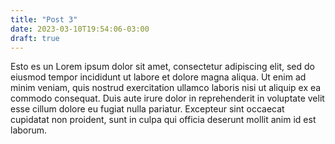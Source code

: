 ```yaml
---
title: "Post 3"
date: 2023-03-10T19:54:06-03:00
draft: true
---
```


Esto es un Lorem ipsum dolor sit amet, consectetur adipiscing elit,
sed do eiusmod tempor incididunt ut labore et dolore magna aliqua. Ut
enim ad minim veniam, quis nostrud exercitation ullamco laboris nisi
ut aliquip ex ea commodo consequat. Duis aute irure dolor in
reprehenderit in voluptate velit esse cillum dolore eu fugiat nulla
pariatur. Excepteur sint occaecat cupidatat non proident, sunt in
culpa qui officia deserunt mollit anim id est laborum.
